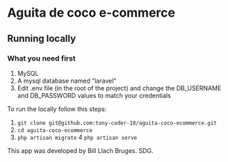 # Aguita de coco e-commerce

## Running locally

### What you need first

1. MySQL
2. A mysql database named "laravel"
3. Edit .env file (in the root of the project) and change the DB_USERNAME
and DB_PASSWORD values to match your credentials

To run the locally follow this steps:

1. `git clone git@github.com:tony-coder-18/aguita-coco-ecommerce.git`
2. `cd aguita-coco-ecommerce`
3. `php artisan migrate`
4  `php artisan serve`

This app was developed by Bill Llach Bruges. SDG.

